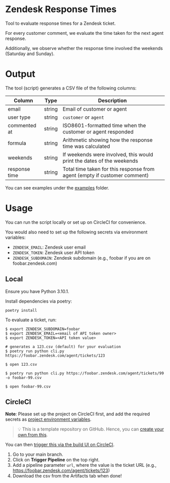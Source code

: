 # Zendesk Response Times

Tool to evaluate response times for a Zendesk ticket.

For every customer comment, we evaluate the time taken for the next agent response.

Additionally, we observe whether the response time involved the weekends (Saturday and Sunday).

# Output

The tool (script) generates a CSV file of the following columns:

| Column | Type | Description |
| --- | --- | --- |
| email | string | Email of customer or agent |
| user type | string | `customer` or `agent` |
| commented at | string | ISO8601-formatted time when the customer or agent responded |
| formula | string | Arithmetic showing how the response time was calculated |
| weekends | string | If weekends were involved, this would print the dates of the weekends |
| response time | string | Total time taken for this response from agent (empty if customer comment) |

You can see examples under the [examples](examples) folder.

# Usage

You can run the script locally or set up on CircleCI for convenience.

You would also need to set up the following secrets via environment variables:

- `ZENDESK_EMAIL`: Zendesk user email
- `ZENDESK_TOKEN`: Zendesk user API token
- `ZENDESK_SUBDOMAIN`: Zendesk subdomain (e.g., foobar if you are on foobar.zendesk.com)

## Local

Ensure you have Python 3.10.1.

Install dependencies via poetry:

```shell
poetry install
```

To evaluate a ticket, run:

```console
$ export ZENDESK_SUBDOMAIN=foobar
$ export ZENDESK_EMAIL=<email of API token owner>
$ export ZENDESK_TOKEN=<API token value>

# generates a 123.csv (default) for your evaluation
$ poetry run python cli.py https://foobar.zendesk.com/agent/tickets/123

$ open 123.csv

$ poetry run python cli.py https://foobar.zendesk.com/agent/tickets/99 -o foobar-99.csv

$ open foobar-99.csv
```

## CircleCI

**Note**: Please set up the project on CircleCI first, and add the required secrets as [project environment variables](https://circleci.com/docs/env-vars#setting-an-environment-variable-in-a-project).

> :bulb: This is a template repository on GitHub.
> Hence, you can [create your own from this](https://docs.github.com/en/repositories/creating-and-managing-repositories/creating-a-repository-from-a-template).

You can then [trigger this via the build UI on CircleCI](https://circleci.com/docs/triggers-overview#run-a-pipeline-from-the-circleci-web-app).

1. Go to your main branch.
2. Click on **Trigger Pipeline** on the top right.
3. Add a pipeline parameter `url`, where the value is the ticket URL (e.g., https://foobar.zendesk.com/agent/tickets/123)
4. Download the csv from the Artifacts tab when done!
